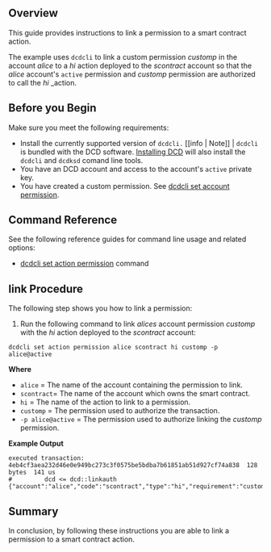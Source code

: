 ## Overview
This guide provides instructions to link a permission to a smart contract action.   

The example uses `dcdcli` to link a custom permission _customp_ in the account _alice_ to a _hi_ action deployed to the _scontract_ account so that the _alice_ account's `active` permission and _customp_ permission are authorized to call the _hi_ _action.  

## Before you Begin
Make sure you meet the following requirements: 

* Install the currently supported version of `dcdcli.`
[[info | Note]]
| `dcdcli` is bundled with the DCD software. [Installing DCD](../../00_install/index.md) will also install the `dcdcli` and `dcdksd` comand line tools. 
* You have an DCD account and access to the account's `active` private key.
* You have created a custom permission. See [dcdcli set account permission](../03_command-reference/set/set-account-permission.md).

## Command Reference
See the following reference guides for command line usage and related options:

* [dcdcli set action permission](../03_command-reference/set/set-action-permission.md) command
## link Procedure

The following step shows you how to link a permission:

1. Run the following command to link _alices_ account permission _customp_ with the _hi_ action deployed to the _scontract_ account:

```shell
dcdcli set action permission alice scontract hi customp -p alice@active
```

**Where**
* `alice` = The name of the account containing the permission to link.
* `scontract`= The name of the account which owns the smart contract.
* `hi` = The name of the action to link to a permission. 
* `customp` = The permission used to authorize the transaction.
* `-p alice@active` = The permission used to authorize linking the _customp_ permission.

**Example Output**
```shell
executed transaction: 4eb4cf3aea232d46e0e949bc273c3f0575be5bdba7b61851ab51d927cf74a838  128 bytes  141 us
#         dcd <= dcd::linkauth              {"account":"alice","code":"scontract","type":"hi","requirement":"customp"}
```
## Summary
In conclusion, by following these instructions you are able to link a permission to a smart contract action.

